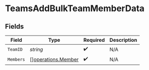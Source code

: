 # TeamsAddBulkTeamMemberData


## Fields

| Field                                                    | Type                                                     | Required                                                 | Description                                              |
| -------------------------------------------------------- | -------------------------------------------------------- | -------------------------------------------------------- | -------------------------------------------------------- |
| `TeamID`                                                 | *string*                                                 | :heavy_check_mark:                                       | N/A                                                      |
| `Members`                                                | [][operations.Member](../../models/operations/member.md) | :heavy_check_mark:                                       | N/A                                                      |
